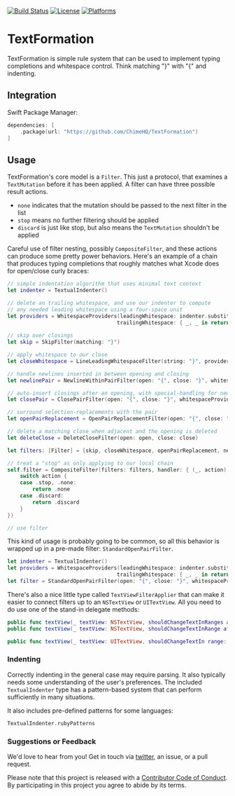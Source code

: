 [![Build Status][build status badge]][build status]
[![License][license badge]][license]
[![Platforms][platforms badge]][platforms]

# TextFormation

TextFormation is simple rule system that can be used to implement typing completions and whitespace control. Think matching "}" with "{" and indenting.

## Integration

Swift Package Manager:

```swift
dependencies: [
    .package(url: "https://github.com/ChimeHQ/TextFormation")
]
```

## Usage

TextFormation's core model is a `Filter`. This just a protocol, that examines a `TextMutation` before it has been applied. A filter can have three possible result actions.

- `none` indicates that the mutation should be passed to the next filter in the list
- `stop` means no further filtering should be applied
- `discard` is just like stop, but also means the `TextMutation` shouldn't be applied

Careful use of filter nesting, possibly `CompositeFilter`, and these actions can produce some pretty power behaviors. Here's an example of a chain that produces typing completions that roughly matches what Xcode does for open/close curly braces:

```swift
// simple indentation algorithm that uses minimal text context
let indenter = TextualIndenter()

// delete an trailing whitespace, and use our indenter to compute
// any needed leading whitespace using a four-space unit
let providers = WhitespaceProviders(leadingWhitespace: indenter.substitionProvider(indentationUnit: "    "),
                                   trailingWhitespace: { _, _ in return "" })
                                   
// skip over closings
let skip = SkipFilter(matching: "}")

// apply whitespace to our close
let closeWhitespace = LineLeadingWhitespaceFilter(string: "}", provider: providers.leadingWhitespace)

// handle newlines inserted in between opening and closing
let newlinePair = NewlineWithinPairFilter(open: "{", close: "}", whitespaceProviders: providers)

// auto-insert closings after an opening, with special-handling for newlines
let closePair = ClosePairFilter(open: "{", close: "}", whitespaceProviders: providers)

// surround selection-replacements with the pair
let openPairReplacement = OpenPairReplacementFilter(open: "{", close: "}")

// delete a matching close when adjacent and the opening is deleted
let deleteClose = DeleteCloseFilter(open: open, close: close)

let filters: [Filter] = [skip, closeWhitespace, openPairReplacement, newlinePair, closePair, deleteClose]

// treat a "stop" as only applying to our local chain
self.filter = CompositeFilter(filters: filters, handler: { (_, action) in
    switch action {
    case .stop, .none:
        return .none
    case .discard:
        return .discard
    }
})

// use filter
```

This kind of usage is probably going to be common, so all this behavior is wrapped up in a pre-made filter: `StandardOpenPairFilter`.

```swift
let indenter = TextualIndenter()
let providers = WhitespaceProviders(leadingWhitespace: indenter.substitionProvider(indentationUnit: "    "),
                                   trailingWhitespace: { _, _ in return "" })
let filter = StandardOpenPairFilter(open: "{", close: "}", whitespaceProviders: providers)
```

There's also a nice little type called `TextViewFilterApplier` that can make it easier to connect filters up to an `NSTextView` or `UITextView`. All you need to do use one of the stand-in delegate methods:

```swift
public func textView(_ textView: NSTextView, shouldChangeTextInRanges affectedRanges: [NSValue], replacementStrings: [String]?) -> Bool
public func textView(_ textView: NSTextView, shouldChangeTextInRange affectedRange: NSRange, replacementString: String?) -> Bool

public func textView(_ textView: UITextView, shouldChangeTextIn range: NSRange, replacementText text: String) -> Bool
```

### Indenting

Correctly indenting in the general case may require parsing. It also typically needs some understanding of the user's preferences. The included `TextualIndenter` type has a pattern-based system that can perform sufficiently in many situations.

It also includes pre-defined patterns for some languages:

```swift
TextualIndenter.rubyPatterns
```

### Suggestions or Feedback

We'd love to hear from you! Get in touch via [twitter](https://twitter.com/chimehq), an issue, or a pull request.

Please note that this project is released with a [Contributor Code of Conduct](CODE_OF_CONDUCT.md). By participating in this project you agree to abide by its terms.

[build status]: https://github.com/ChimeHQ/TextFormation/actions
[build status badge]: https://github.com/ChimeHQ/TextFormation/workflows/CI/badge.svg
[license]: https://opensource.org/licenses/BSD-3-Clause
[license badge]: https://img.shields.io/github/license/ChimeHQ/TextFormation
[platforms]: https://swiftpackageindex.com/ChimeHQ/TextFormation
[platforms badge]: https://img.shields.io/endpoint?url=https%3A%2F%2Fswiftpackageindex.com%2Fapi%2Fpackages%2FChimeHQ%2FTextFormation%2Fbadge%3Ftype%3Dplatforms
